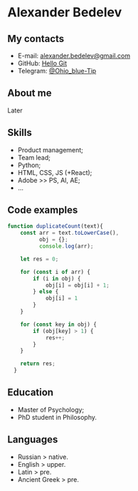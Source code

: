 # Alexander Bedelev

## My contacts 
* E-mail: alexander.bedelev@gmail.com
* GitHub: [Hello Git](https://github.com/na-bal)
* Telegram: [@Ohio_blue-Tip](https://t.me/ohio_blue-Tip)

## About me
Later

## Skills
* Product management; 
* Team lead; 
* Python;
* HTML, CSS, JS (+React);
* Adobe >> PS, AI, AE; 
* ...

## Code examples
```javascript
function duplicateCount(text){
    const arr = text.toLowerCase(),
          obj = {};
          console.log(arr);

    let res = 0;

    for (const i of arr) {
        if (i in obj) {
            obj[i] = obj[i] + 1; 
        } else {
            obj[i] = 1
        }
    }

    for (const key in obj) {
        if (obj[key] > 1) {
            res++;
        }
    }

    return res;
  }
```

## Education 
* Master of Psychology;
* PhD student in Philosophy.

## Languages 
* Russian > native.
* English > upper.
* Latin > pre.
* Ancient Greek > pre.